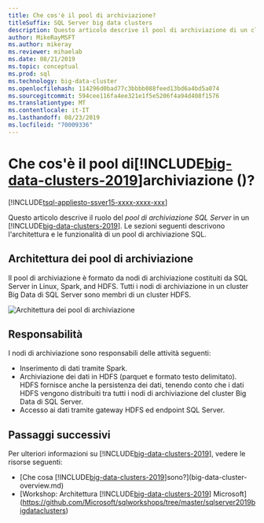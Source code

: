 ```yaml
---
title: Che cos'è il pool di archiviazione?
titleSuffix: SQL Server big data clusters
description: Questo articolo descrive il pool di archiviazione di un cluster Big Data di SQL Server 2019.
author: MikeRayMSFT
ms.author: mikeray
ms.reviewer: mihaelab
ms.date: 08/21/2019
ms.topic: conceptual
ms.prod: sql
ms.technology: big-data-cluster
ms.openlocfilehash: 114296d0bad77c3bbbb088feed13bd6a4bd5a074
ms.sourcegitcommit: 594cee116fa4ee321e1f5e5206f4a94d408f1576
ms.translationtype: MT
ms.contentlocale: it-IT
ms.lasthandoff: 08/23/2019
ms.locfileid: "70009336"
---
```

# <a name="what-is-the-storage-pool-includebig-data-clusters-2019includesssbigdataclusters-ss-novermd"></a>Che cos'è il pool di[!INCLUDE[big-data-clusters-2019](../includes/ssbigdataclusters-ss-nover.md)]archiviazione ()?

[!INCLUDE[tsql-appliesto-ssver15-xxxx-xxxx-xxx](../includes/tsql-appliesto-ssver15-xxxx-xxxx-xxx.md)]

Questo articolo descrive il ruolo del *pool di archiviazione SQL Server* in un [!INCLUDE[big-data-clusters-2019](../includes/ssbigdataclusters-ver15.md)]. Le sezioni seguenti descrivono l'architettura e le funzionalità di un pool di archiviazione SQL.

## <a name="storage-pool-architecture"></a>Architettura dei pool di archiviazione

Il pool di archiviazione è formato da nodi di archiviazione costituiti da SQL Server in Linux, Spark, and HDFS. Tutti i nodi di archiviazione in un cluster Big Data di SQL Server sono membri di un cluster HDFS.

![Architettura dei pool di archiviazione](media/concept-storage-pool/scale-big-data-on-demand.png)

## <a name="responsibilities"></a>Responsabilità

I nodi di archiviazione sono responsabili delle attività seguenti:

- Inserimento di dati tramite Spark.
- Archiviazione dei dati in HDFS (parquet e formato testo delimitato). HDFS fornisce anche la persistenza dei dati, tenendo conto che i dati HDFS vengono distribuiti tra tutti i nodi di archiviazione del cluster Big Data di SQL Server.
- Accesso ai dati tramite gateway HDFS ed endpoint SQL Server.

## <a name="next-steps"></a>Passaggi successivi

Per ulteriori informazioni su [!INCLUDE[big-data-clusters-2019](../includes/ssbigdataclusters-ss-nover.md)], vedere le risorse seguenti:

- [Che cosa [!INCLUDE[big-data-clusters-2019](../includes/ssbigdataclusters-ver15.md)]sono?](big-data-cluster-overview.md)
- [Workshop: Architettura [!INCLUDE[big-data-clusters-2019](../includes/ssbigdataclusters-ss-nover.md)] Microsoft](https://github.com/Microsoft/sqlworkshops/tree/master/sqlserver2019bigdataclusters)
